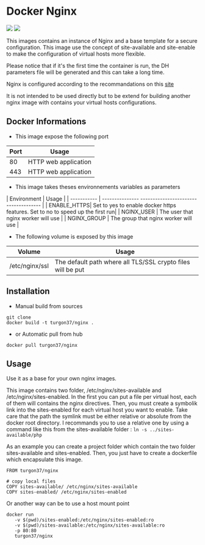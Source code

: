 # Docker Nginx

[![](https://images.microbadger.com/badges/image/turgon37/nginx.svg)](https://microbadger.com/images/turgon37/nginx "Get your own image badge on microbadger.com")
[![](https://images.microbadger.com/badges/version/turgon37/nginx.svg)](https://microbadger.com/images/turgon37/nginx "Get your own version badge on microbadger.com")

This images contains an instance of Nginx and a base template for a secure configuration.
This image use the concept of site-available and site-enable to make the configuration of  virtual hosts more flexible.

Please notice that if it's the first time the container is run, the DH parameters file will be generated and this can take a long time.

Nginx is configured according to the recommandations on this [site](https://weakdh.org/sysadmin.html)

It is not intended to be used directly but to be extend for building another nginx image with contains your virtual hosts configurations.

## Docker Informations

* This image expose the following port

| Port           | Usage                |
| -------------- | -------------------- |
| 80             | HTTP web application |
| 443            | HTTP web application |

 * This image takes theses environnements variables as parameters

| Environment | Usage                                                                          |
| ----------- | ---------------                          ------------------------------------- |
| ENABLE_HTTPS| Set to yes to enable docker https features. Set to no to speed up the first run|
| NGINX_USER  | The user that nginx worker will use                                            |
| NGINX_GROUP | The group that nginx worker will use                                           |

 * The following volume is exposed by this image

| Volume         | Usage                                               |
| -------------- | --------------------------------------------------- |
| /etc/nginx/ssl | The default path where all TLS/SSL crypto files will be put |

## Installation

* Manual build from sources

```
git clone
docker build -t turgon37/nginx .
```

* or Automatic pull from hub

```
docker pull turgon37/nginx
```


## Usage

Use it as a base for your own nginx images.

This image contains two folder, /etc/nginx/sites-available and /etc/nginx/sites-enabled. In the first you can put a file per virtual host, each of them will contains the nginx directives. Then, you must create a symbolik link into the sites-enabled for each virtual host you want to enable.
Take care that the path the symlink must be either relative or absolute from the docker root directory. I recommands you to use a relative one by using a command like this from the sites-available folder :
```ln -s ../sites-available/php```

As an example you can create a project folder which contain the two folder sites-available and sites-enabled. Then, you just have to create a dockerfile which encapsulate this image.


```
FROM turgon37/nginx

# copy local files
COPY sites-available/ /etc/nginx/sites-available
COPY sites-enabled/ /etc/nginx/sites-enabled
```

Or another way can be to use a host mount point

```
docker run
   -v $(pwd)/sites-enabled:/etc/nginx/sites-enabled:ro 
   -v $(pwd)/sites-available:/etc/nginx/sites-available:ro 
   -p 80:80
   turgon37/nginx